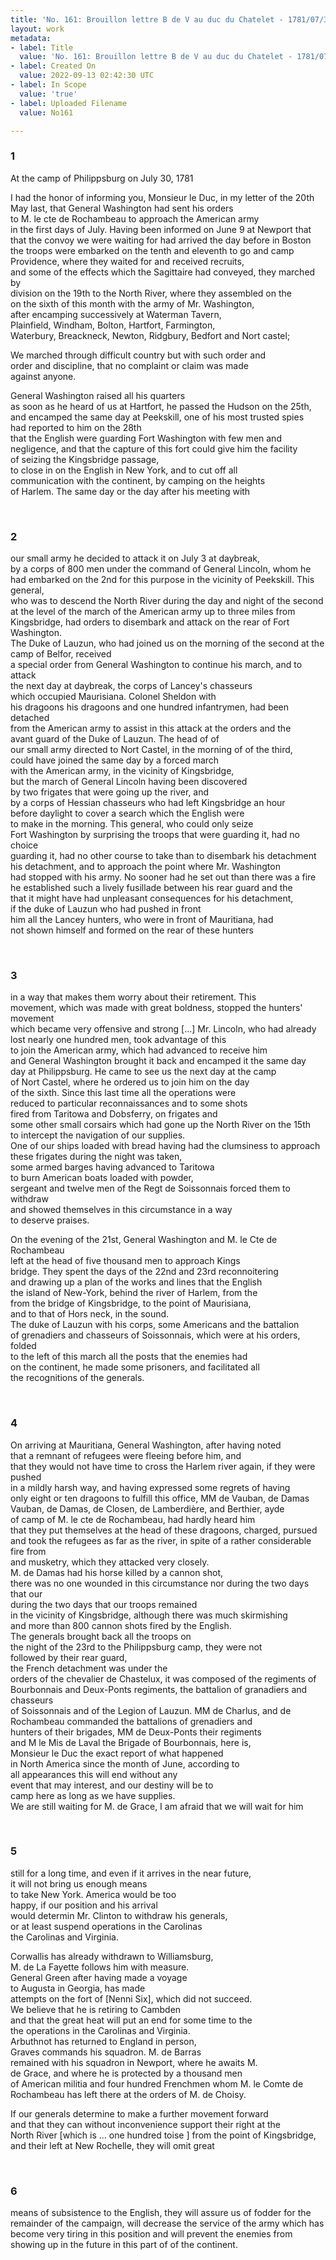 ```yaml
---
title: 'No. 161: Brouillon lettre B de V au duc du Chatelet - 1781/07/30'
layout: work
metadata:
- label: Title
  value: 'No. 161: Brouillon lettre B de V au duc du Chatelet - 1781/07/30'
- label: Created On
  value: 2022-09-13 02:42:30 UTC
- label: In Scope
  value: 'true'
- label: Uploaded Filename
  value: No161

---
```

<div class="pages">
<div id="translation-32547634">
<h3>1</h3>
<div class="page-content">
<p>At the camp of Philippsburg on July 30, 1781</p>
<p>I had the honor of informing you, Monsieur le Duc, in my letter of the 20th<br/>
May last, that General Washington had sent his orders <br/>
to M. le cte de Rochambeau to approach the American army<br/>
in the first days of July. Having been informed on June 9 at Newport that<br/>
that the convoy we were waiting for had arrived the day before in Boston<br/>
the troops were embarked on the tenth and eleventh to go and camp<br/>
Providence, where they waited for and received recruits, <br/>
and some of the effects which the Sagittaire had conveyed, they marched by<br/>
division on the 19th to the North River, where they assembled on the<br/>
on the sixth of this month with the army of Mr. Washington,<br/>
after encamping successively at Waterman Tavern,<br/>
Plainfield, Windham, Bolton, Hartfort, Farmington,<br/>
Waterbury, Breackneck, Newton, Ridgbury, Bedfort and Nort castel;</p>
<p>We marched through difficult country but with such order and<br/>
order and discipline, that no complaint or claim was made <br/>
against anyone.</p>
<p>General Washington raised all his quarters<br/>
as soon as he heard of us at Hartfort, he passed the Hudson on the 25th,<br/>
and encamped the same day at Peekskill, one of his most trusted spies<br/>
had reported to him on the 28th <br/>
that the English were guarding Fort Washington with few men and<br/>
negligence, and that the capture of this fort could give him the facility<br/>
of seizing the Kingsbridge passage,<br/>
to close in on the English in New York, and to cut off all <br/>
communication with the continent, by camping on the heights <br/>
of Harlem. The same day or the day after his meeting with</p>
</div>
</div>
<br />
<div id="translation-32547635">
<h3>2</h3>
<div class="page-content">
<p>our small army he decided to attack it on July 3 at daybreak, <br/>
by a corps of 800 men under the command of General Lincoln, whom he had embarked on the 2nd for this purpose in the vicinity of Peekskill. This general, <br/>
who was to descend the North River during the day and night of the second <br/>
at the level of the march of the American army up to three miles from <br/>
Kingsbridge, had orders to disembark and attack on the rear of Fort Washington.<br/>
The Duke of Lauzun, who had joined us on the morning of the second at the camp of Belfor, received <br/>
a special order from General Washington to continue his march, and to attack <br/>
the next day at daybreak, the corps of Lancey's chasseurs <br/>
which occupied Maurisiana. Colonel Sheldon with <br/>
his dragoons his dragoons and one hundred infantrymen, had been detached <br/>
from the American army to assist in this attack at the orders and the <br/>
avant guard of the Duke of Lauzun. The head of of <br/>
our small army directed to Nort Castel, in the morning of of the third, <br/>
could have joined the same day by a forced march<br/>
with the American army, in the vicinity of Kingsbridge,<br/>
but the march of General Lincoln having been discovered<br/>
by two frigates that were going up the river, and <br/>
by a corps of Hessian chasseurs who had left Kingsbridge an hour<br/>
before daylight to cover a search which the English were <br/>
to make in the morning. This general, who could only seize<br/>
Fort Washington by surprising the troops that were guarding it, had no choice<br/>
guarding it, had no other course to take than to disembark his detachment<br/>
his detachment, and to approach the point where Mr. Washington<br/>
had stopped with his army. No sooner had he set out than there was a fire<br/>
he established such a lively fusillade between his rear guard and the<br/>
that it might have had unpleasant consequences for his detachment, <br/>
if the duke of Lauzun who had pushed in front<br/>
him all the Lancey hunters, who were in front of Mauritiana, had <br/>
not shown himself and formed on the rear of these hunters</p>
</div>
</div>
<br />
<div id="translation-32547636">
<h3>3</h3>
<div class="page-content">
<p>in a way that makes them worry about their retirement. This<br/>
movement, which was made with great boldness, stopped the hunters' movement<br/>
which became very offensive and strong [...] Mr. Lincoln, who had already<br/>
lost nearly one hundred men, took advantage of this <br/>
to join the American army, which had advanced to receive him<br/>
and General Washington brought it back and encamped it the same day<br/>
day at Philippsburg. He came to see us the next day at the camp<br/>
of Nort Castel, where he ordered us to join him on the day<br/>
of the sixth. Since this last time all the operations were <br/>
reduced to particular reconnaissances and to some shots<br/>
fired from Taritowa and Dobsferry, on frigates and <br/>
some other small corsairs which had gone up the North River on the 15th<br/>
to intercept the navigation of our supplies.<br/>
One of our ships loaded with bread having had the clumsiness to approach<br/>
these frigates during the night was taken, <br/>
some armed barges having advanced to Taritowa<br/>
to burn American boats loaded with powder,<br/>
sergeant and twelve men of the Regt de Soissonnais forced them to withdraw<br/>
and showed themselves in this circumstance in a way<br/>
to deserve praises.</p>
<p>On the evening of the 21st, General Washington and M. le Cte de Rochambeau<br/>
left at the head of five thousand men to approach Kings<br/>
bridge. They spent the days of the 22nd and 23rd reconnoitering<br/>
and drawing up a plan of the works and lines that the English<br/>
the island of New-York, behind the river of Harlem, from the<br/>
from the bridge of Kingsbridge, to the point of Maurisiana, <br/>
and to that of Hors neck, in the sound.<br/>
The duke of Lauzun with his corps, some Americans and the battalion<br/>
of grenadiers and chasseurs of Soissonnais, which were at his orders, folded<br/>
to the left of this march all the posts that the enemies had <br/>
on the continent, he made some prisoners, and facilitated all<br/>
the recognitions of the generals.</p>
</div>
</div>
<br />
<div id="translation-32547637">
<h3>4</h3>
<div class="page-content">
<p>On arriving at Mauritiana, General Washington, after having noted<br/>
that a remnant of refugees were fleeing before him, and <br/>
that they would not have time to cross the Harlem river again, if they were pushed<br/>
in a mildly harsh way, and having expressed some regrets of having <br/>
only eight or ten dragoons to fulfill this office, MM de Vauban, de Damas<br/>
Vauban, de Damas, de Closen, de Lamberdière, and Berthier, ayde<br/>
of camp of M. le cte de Rochambeau, had hardly heard him<br/>
that they put themselves at the head of these dragoons, charged, pursued<br/>
and took the refugees as far as the river, in spite of a rather considerable fire from<br/>
and musketry, which they attacked very closely.<br/>
M. de Damas had his horse killed by a cannon shot,<br/>
there was no one wounded in this circumstance nor during the two days that our<br/>
during the two days that our troops remained <br/>
in the vicinity of Kingsbridge, although there was much skirmishing<br/>
and more than 800 cannon shots fired by the English.<br/>
The generals brought back all the troops on<br/>
the night of the 23rd to the Philippsburg camp, they were not<br/>
followed by their rear guard,<br/>
the French detachment was under the <br/>
orders of the chevalier de Chastelux, it was composed of the regiments of<br/>
Bourbonnais and Deux-Ponts regiments, the battalion of granadiers and chasseurs<br/>
of Soissonnais and of the Legion of Lauzun. MM de Charlus, and de<br/>
Rochambeau commanded the battalions of grenadiers and<br/>
hunters of their brigades, MM de Deux-Ponts their regiments<br/>
and M le Mis de Laval the Brigade of Bourbonnais, here is,<br/>
Monsieur le Duc the exact report of what happened<br/>
in North America since the month of June, according to<br/>
all appearances this will end without any <br/>
event that may interest, and our destiny will be to <br/>
camp here as long as we have supplies.<br/>
We are still waiting for M. de Grace, I am afraid that we will wait for him</p>
</div>
</div>
<br />
<div id="translation-32547638">
<h3>5</h3>
<div class="page-content">
<p>still for a long time, and even if it arrives in the near future, <br/>
it will not bring us enough means<br/>
to take New York. America would be too<br/>
happy, if our position and his arrival<br/>
would determin Mr. Clinton to withdraw his generals,<br/>
or at least suspend operations in the Carolinas<br/>
the Carolinas and Virginia.</p>
<p>Corwallis has already withdrawn to Williamsburg,<br/>
M. de La Fayette follows him with measure.<br/>
General Green after having made a voyage<br/>
to Augusta in Georgia, has made <br/>
attempts on the fort of [Nenni Six], which did not succeed.<br/>
We believe that he is retiring to Cambden <br/>
and that the great heat will put an end for some time to the<br/>
the operations in the Carolinas and Virginia.<br/>
Arbuthnot has returned to England in person,<br/>
Graves commands his squadron. M. de Barras<br/>
remained with his squadron in Newport, where he awaits M.<br/>
de Grace, and where he is protected by a thousand men<br/>
of American militia and four hundred Frenchmen whom M. le Comte de<br/>
Rochambeau has left there at the orders of M. de Choisy.</p>
<p>If our generals determine to make a further movement forward <br/>
and that they can without inconvenience support their right at the<br/>
North River [which is ... one hundred toise ] from the point of Kingsbridge,<br/>
and their left at New Rochelle, they will omit great</p>
</div>
</div>
<br />
<div id="translation-32547639">
<h3>6</h3>
<div class="page-content">
<p>means of subsistence to the English, they will assure us of fodder for the remainder of the campaign, will decrease the service of the army which has become very tiring in this position  and will prevent the enemies from showing up in the future in this part of of the continent.</p>
</div>
</div>
<br />
</div>